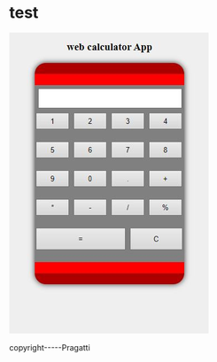 # test



<img src="https://github.com/Pragatti/test/blob/master/view.JPG" >









copyright-----Pragatti
